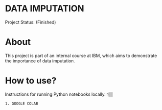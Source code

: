 # DATA IMPUTATION 
Project Status: (Finished)
#  About

This project is part of an internal course at IBM, which aims to demonstrate the importance of data imputation.

# How to use?
Instructions for running Python notebooks locally.  👇🏽 

    1. GOOGLE COLAB

